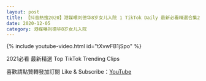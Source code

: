 ```yaml
---
layout: post
title: 【抖音熱搜2020】港媒曝刘德华8岁女儿入院 1 TikTok Daily 最新必看精選合集2020 12 05
date: 2020-12-05
category: 港媒曝刘德华8岁女儿入院
---
```


{% include youtube-video.html id="tXvwFB1jSpo" %}

2021必看 最新精選 Top TikTok Trending Clips

喜歡請點贊轉發加訂閱 Like & Subscribe：[YouTube](https://www.youtube.com/channel/UCAoR7VcanIPd04uEq_GIylA/videos)

